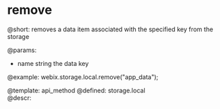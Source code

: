 remove
=============


@short:
	removes a data item associated with the specified key from the storage

@params:
- name		string		the data key


@example:
webix.storage.local.remove("app_data");

@template:	api_method
@defined:	storage.local	
@descr:

